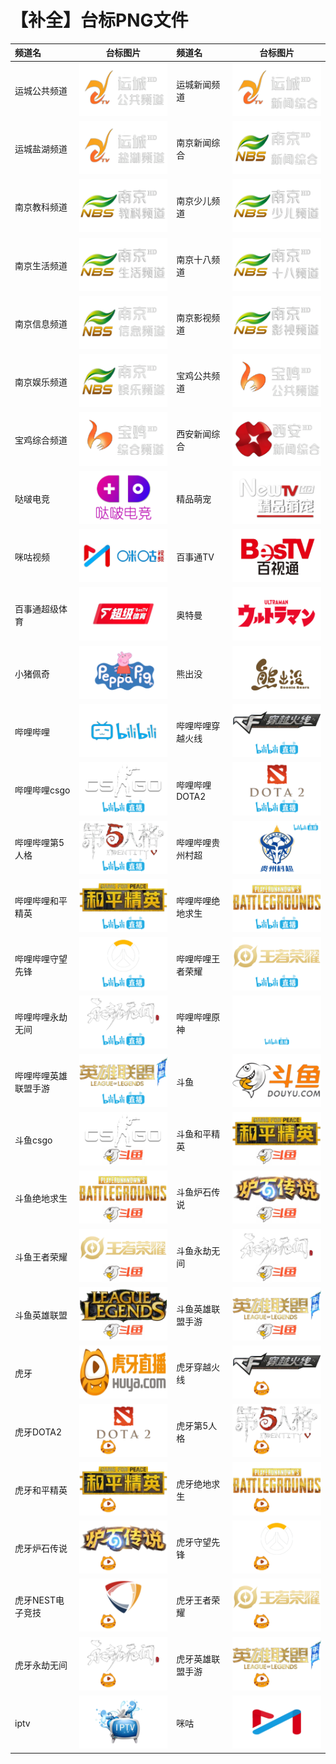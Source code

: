 # 【补全】台标PNG文件
|频道名|台标图片|频道名|台标图片|
|:---|:---:|:---|:---:|
|运城公共频道|<img src="https://raw.githubusercontent.com/liuyilong80880/tvlog/main/img/ycgg.png">|运城新闻频道|<img src="https://raw.githubusercontent.com/liuyilong80880/tvlog/main/img/ycxw.png">|
|运城盐湖频道|<img src="https://raw.githubusercontent.com/liuyilong80880/tvlog/main/img/ycyh.png">|南京新闻综合|<img src="https://raw.githubusercontent.com/liuyilong80880/tvlog/main/img/nanjing01.png">|
|南京教科频道|<img src="https://raw.githubusercontent.com/liuyilong80880/tvlog/main/img/nanjing02.png">|南京少儿频道|<img src="https://raw.githubusercontent.com/liuyilong80880/tvlog/main/img/nanjing03.png">|
|南京生活频道|<img src="https://raw.githubusercontent.com/liuyilong80880/tvlog/main/img/nanjing04.png">|南京十八频道|<img src="https://raw.githubusercontent.com/liuyilong80880/tvlog/main/img/nanjing05.png">|
|南京信息频道|<img src="https://raw.githubusercontent.com/liuyilong80880/tvlog/main/img/nanjing06.png">|南京影视频道|<img src="https://raw.githubusercontent.com/liuyilong80880/tvlog/main/img/nanjing07.png">|
|南京娱乐频道|<img src="https://raw.githubusercontent.com/liuyilong80880/tvlog/main/img/nanjing08.png">|宝鸡公共频道|<img src="https://raw.githubusercontent.com/liuyilong80880/tvlog/main/img/bjgg.png">|
|宝鸡综合频道|<img src="https://raw.githubusercontent.com/liuyilong80880/tvlog/main/img/bjzh.png">|西安新闻综合|<img src="https://raw.githubusercontent.com/liuyilong80880/tvlog/main/img/xaxwzh.png">|
|哒啵电竞|<img src="https://raw.githubusercontent.com/liuyilong80880/tvlog/main/img/dbdj.png">|精品萌宠|<img src="https://raw.githubusercontent.com/liuyilong80880/tvlog/main/img/NewTV35.png">|
|咪咕视频|<img src="https://raw.githubusercontent.com/liuyilong80880/tvlog/main/img/migushipin.png">|百事通TV|<img src="https://raw.githubusercontent.com/liuyilong80880/tvlog/main/img/bestv.png">|
|百事通超级体育|<img src="https://raw.githubusercontent.com/liuyilong80880/tvlog/main/img/bestv01.png">|奥特曼|<img src="https://raw.githubusercontent.com/liuyilong80880/tvlog/main/img/atm.png">|
|小猪佩奇|<img src="https://raw.githubusercontent.com/liuyilong80880/tvlog/main/img/xzpq.png">|熊出没|<img src="https://raw.githubusercontent.com/liuyilong80880/tvlog/main/img/xcm.png">|
|哔哩哔哩|<img src="https://raw.githubusercontent.com/liuyilong80880/tvlog/main/img/bilibili.png">|哔哩哔哩穿越火线|<img src="https://raw.githubusercontent.com/liuyilong80880/tvlog/main/img/bilibilicyhx.png">|
|哔哩哔哩csgo|<img src="https://raw.githubusercontent.com/liuyilong80880/tvlog/main/img/bilibilicsgo.png">|哔哩哔哩DOTA2|<img src="https://raw.githubusercontent.com/liuyilong80880/tvlog/main/img/bilibilidota2.png">|
|哔哩哔哩第5人格|<img src="https://raw.githubusercontent.com/liuyilong80880/tvlog/main/img/bilibilidwrg.png">|哔哩哔哩贵州村超|<img src="https://raw.githubusercontent.com/liuyilong80880/tvlog/main/img/bilibiligzcc.png">|
|哔哩哔哩和平精英|<img src="https://raw.githubusercontent.com/liuyilong80880/tvlog/main/img/bilibilihpjy.png">|哔哩哔哩绝地求生|<img src="https://raw.githubusercontent.com/liuyilong80880/tvlog/main/img/bilibilijdqs.png">|
|哔哩哔哩守望先锋|<img src="https://raw.githubusercontent.com/liuyilong80880/tvlog/main/img/bilibiliswxf.png">|哔哩哔哩王者荣耀|<img src="https://raw.githubusercontent.com/liuyilong80880/tvlog/main/img/bilibiliwzry.png">|
|哔哩哔哩永劫无间|<img src="https://raw.githubusercontent.com/liuyilong80880/tvlog/main/img/bilibiliyjwj.png">|哔哩哔哩原神|<img src="https://raw.githubusercontent.com/liuyilong80880/tvlog/main/img/bilibiliys.png">|
|哔哩哔哩英雄联盟手游|<img src="https://raw.githubusercontent.com/liuyilong80880/tvlog/main/img/bilibiliyxlmsy.png">|斗鱼|<img src="https://raw.githubusercontent.com/liuyilong80880/tvlog/main/img/douyu.png">|
|斗鱼csgo|<img src="https://raw.githubusercontent.com/liuyilong80880/tvlog/main/img/douyucsgo.png">|斗鱼和平精英|<img src="https://raw.githubusercontent.com/liuyilong80880/tvlog/main/img/douyuhpjy.png">|
|斗鱼绝地求生|<img src="https://raw.githubusercontent.com/liuyilong80880/tvlog/main/img/douyujdqs.png">|斗鱼炉石传说|<img src="https://raw.githubusercontent.com/liuyilong80880/tvlog/main/img/douyulscs.png">|
|斗鱼王者荣耀|<img src="https://raw.githubusercontent.com/liuyilong80880/tvlog/main/img/douyuwzry.png">|斗鱼永劫无间|<img src="https://raw.githubusercontent.com/liuyilong80880/tvlog/main/img/douyuyjwj.png">|
|斗鱼英雄联盟|<img src="https://raw.githubusercontent.com/liuyilong80880/tvlog/main/img/douyuyxlm.png">|斗鱼英雄联盟手游|<img src="https://raw.githubusercontent.com/liuyilong80880/tvlog/main/img/douyuyxlmsy.png">|
|虎牙|<img src="https://raw.githubusercontent.com/liuyilong80880/tvlog/main/img/huya.png">|虎牙穿越火线|<img src="https://raw.githubusercontent.com/liuyilong80880/tvlog/main/img/huyacyhx.png">|
|虎牙DOTA2|<img src="https://raw.githubusercontent.com/liuyilong80880/tvlog/main/img/huyadota2.png">|虎牙第5人格|<img src="https://raw.githubusercontent.com/liuyilong80880/tvlog/main/img/huyadwrg.png">|
|虎牙和平精英|<img src="https://raw.githubusercontent.com/liuyilong80880/tvlog/main/img/huyahpjy.png">|虎牙绝地求生|<img src="https://raw.githubusercontent.com/liuyilong80880/tvlog/main/img/huyajdqs.png">|
|虎牙炉石传说|<img src="https://raw.githubusercontent.com/liuyilong80880/tvlog/main/img/huyalscs.png">|虎牙守望先锋|<img src="https://raw.githubusercontent.com/liuyilong80880/tvlog/main/img/huyaswxf.png">|
|虎牙NEST电子竞技|<img src="https://raw.githubusercontent.com/liuyilong80880/tvlog/main/img/huyanest.png">|虎牙王者荣耀|<img src="https://raw.githubusercontent.com/liuyilong80880/tvlog/main/img/huyawzry.png">|
|虎牙永劫无间|<img src="https://raw.githubusercontent.com/liuyilong80880/tvlog/main/img/huyayjwj.png">|虎牙英雄联盟手游|<img src="https://raw.githubusercontent.com/liuyilong80880/tvlog/main/img/huyayxlmsy.png">|
|iptv|<img src="https://raw.githubusercontent.com/liuyilong80880/tvlog/main/img/iptv.png">|咪咕|<img src="https://raw.githubusercontent.com/liuyilong80880/tvlog/main/img/migu.png">|

